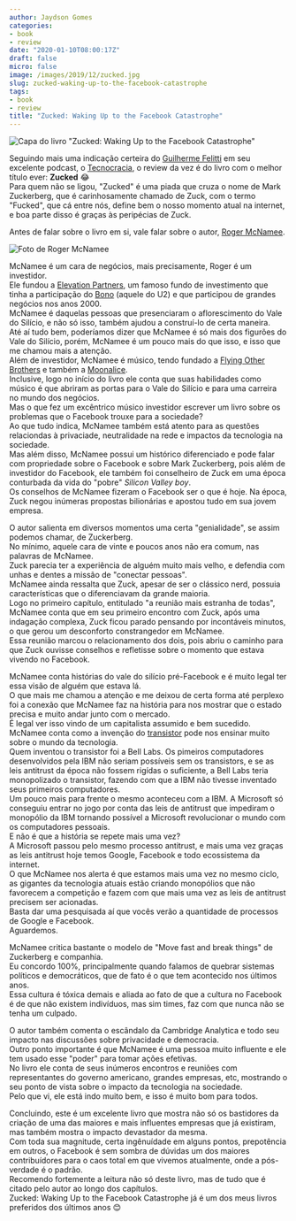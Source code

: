 ```yaml
---
author: Jaydson Gomes
categories:
- book
- review
date: "2020-01-10T08:00:17Z"
draft: false
micro: false
image: /images/2019/12/zucked.jpg
slug: zucked-waking-up-to-the-facebook-catastrophe
tags:
- book
- review
title: "Zucked: Waking Up to the Facebook Catastrophe"
---
```

![Capa do livro "Zucked: Waking Up to the Facebook Catastrophe"](/images/2019/12/zucked.jpg)  

Seguindo mais uma indicação certeira do [Guilherme Felitti](https://twitter.com/gfelitti) em seu excelente podcast, o [Tecnocracia](spoti.fi/2VzouG5), o review da vez é do livro com o melhor título ever: **Zucked** 😂  
Para quem não se ligou, "Zucked" é uma piada que cruza o nome de Mark Zuckerberg, que é carinhosamente chamado de Zuck, com o termo "Fucked", que cá entre nós, define bem o nosso momento atual na internet, e boa parte disso é graças às peripécias de Zuck.  

Antes de falar sobre o livro em si, vale falar sobre o autor, [Roger McNamee](https://en.wikipedia.org/wiki/Roger_McNamee).  

![Foto de Roger McNamee](/images/2020/01/mcnamee.png)  

McNamee é um cara de negócios, mais precisamente, Roger é um investidor.  
Ele fundou a [Elevation Partners](https://en.wikipedia.org/wiki/Elevation_Partners), um famoso fundo de investimento que tinha a participação do [Bono](https://en.wikipedia.org/wiki/Bono) (aquele do U2) e que participou de grandes negócios nos anos 2000.  
McNamee é daquelas pessoas que presenciaram o aflorescimento do Vale do Silício, e não só isso, também ajudou a construí-lo de certa maneira.  
Até aí tudo bem, poderíamos dizer que McNamee é só mais dos figurões do Vale do Silício, porém, McNamee é um pouco mais do que isso, e isso que me chamou mais a atenção.  
Além de investidor, McNamee é músico, tendo fundado a [Flying Other Brothers](https://en.wikipedia.org/wiki/Flying_Other_Brothers) e também a [Moonalice](https://en.wikipedia.org/wiki/Moonalice).  
Inclusive, logo no início do livro ele conta que suas habilidades como músico é que abriram as portas para o Vale do Silício e para uma carreira no mundo dos negócios.  
Mas o que fez um excêntrico músico investidor escrever um livro sobre os problemas que o Facebook trouxe para a sociedade?  
Ao que tudo indica, McNamee também está atento para as questões relaciondas à privaciade, neutralidade na rede e impactos da tecnologia na sociedade.  
Mas além disso, McNamee possui um histórico diferenciado e pode falar com propriedade sobre o Facebook e sobre Mark Zuckerberg, pois além de investidor do Facebook, ele também foi conselheiro de Zuck em uma época conturbada da vida do "pobre" _Silicon Valley boy_.  
Os conselhos de McNamee fizeram o Facebook ser o que é hoje. Na época, Zuck negou inúmeras propostas bilionárias e apostou tudo em sua jovem empresa.  

O autor salienta em diversos momentos uma certa "genialidade", se assim podemos chamar, de Zuckerberg.  
No mínimo, aquele cara de vinte e poucos anos não era comum, nas palavras de McNamee.  
Zuck parecia ter a experiência de alguém muito mais velho, e defendia com unhas e dentes a missão de "conectar pessoas".  
McNamee ainda ressalta que Zuck, apesar de ser o clássico nerd, possuia características que o diferenciavam da grande maioria.  
Logo no primeiro capítulo, entitulado "a reunião mais estranha de todas", McNamee conta que em seu primeiro encontro com Zuck, após uma indagação complexa, Zuck ficou parado pensando por incontáveis minutos, o que gerou um desconforto constrangedor em McNamee.  
Essa reunião marcou o relacionamento dos dois, pois abriu o caminho para que Zuck ouvisse conselhos e refletisse sobre o momento que estava vivendo no Facebook.  

McNamee conta histórias do vale do silício pré-Facebook e é muito legal ter essa visão de alguém que estava lá.  
O que mais me chamou a atenção e me deixou de certa forma até perplexo foi a conexão que McNamee faz na história para nos mostrar que o estado precisa e muito andar junto com o mercado.  
É legal ver isso vindo de um capitalista assumido e bem sucedido.  
McNamee conta como a invenção do [transistor](https://en.wikipedia.org/wiki/History_of_the_transistor) pode nos ensinar muito sobre o mundo da tecnologia.  
Quem inventou o transistor foi a Bell Labs. Os pimeiros computadores desenvolvidos pela IBM não seriam possíveis sem os transistors, e se as leis antitrust da época não fossem rigídas o suficiente, a Bell Labs teria monopolizado o transistor, fazendo com que a IBM não tivesse inventado seus primeiros computadores.  
Um pouco mais para frente o mesmo aconteceu com a IBM. A Microsoft só conseguiu entrar no jogo por conta das leis de antitrust que impediram o monopólio da IBM tornando possível a Microsoft revolucionar o mundo com os computadores pessoais.  
E não é que a história se repete mais uma vez?  
A Microsoft passou pelo mesmo processo antitrust, e mais uma vez graças as leis antitrust hoje temos Google, Facebook e todo ecossistema da internet.  
O que McNamee nos alerta é que estamos mais uma vez no mesmo ciclo, as gigantes da tecnologia atuais estão criando monopólios que não favorecem a competição e fazem com que mais uma vez as leis de antitrust precisem ser acionadas.  
Basta dar uma pesquisada aí que vocês verão a quantidade de processos de Google e Facebook.  
Aguardemos.  

McNamee critica bastante o modelo de "Move fast and break things" de Zuckerberg e companhia.  
Eu concordo 100%, principalmente quando falamos de quebrar sistemas políticos e democráticos, que de fato é o que tem acontecido nos últimos anos.  
Essa cultura é tóxica demais e aliada ao fato de que a cultura no Facebook é de que não existem indivíduos, mas sim times, faz com que nunca não se tenha um culpado.  

O autor também comenta o escândalo da Cambridge Analytica e todo seu impacto nas discussões sobre privacidade e democracia.  
Outro ponto importante é que McNamee é uma pessoa muito influente e ele tem usado esse "poder" para tomar ações efetivas.  
No livro ele conta de seus inúmeros encontros e reuniões com representantes do governo americano, grandes empresas, etc, mostrando o seu ponto de vista sobre o impacto da tecnologia na sociedade.  
Pelo que vi, ele está indo muito bem, e isso é muito bom para todos.  

Concluindo, este é um excelente livro que mostra não só os bastidores da criação de uma das maiores e mais influentes empresas que já existiram, mas também mostra o impacto devastador da mesma.  
Com toda sua magnitude, certa ingênuídade em alguns pontos, prepotência em outros, o Facebook é sem sombra de dúvidas um dos maiores contribuídores para o caos total em que vivemos atualmente, onde a pós-verdade é o padrão.  
Recomendo fortemente a leitura não só deste livro, mas de tudo que é citado pelo autor ao longo dos capítulos.  
Zucked: Waking Up to the Facebook Catastrophe já é um dos meus livros preferidos dos últimos anos 😊